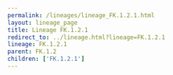 ```yaml
---
permalink: /lineages/lineage_FK.1.2.1.html
layout: lineage_page
title: Lineage FK.1.2.1
redirect_to: ../lineage.html?lineage=FK.1.2.1
lineage: FK.1.2.1
parent: FK.1.2
children: ['FK.1.2.1']
---
```

